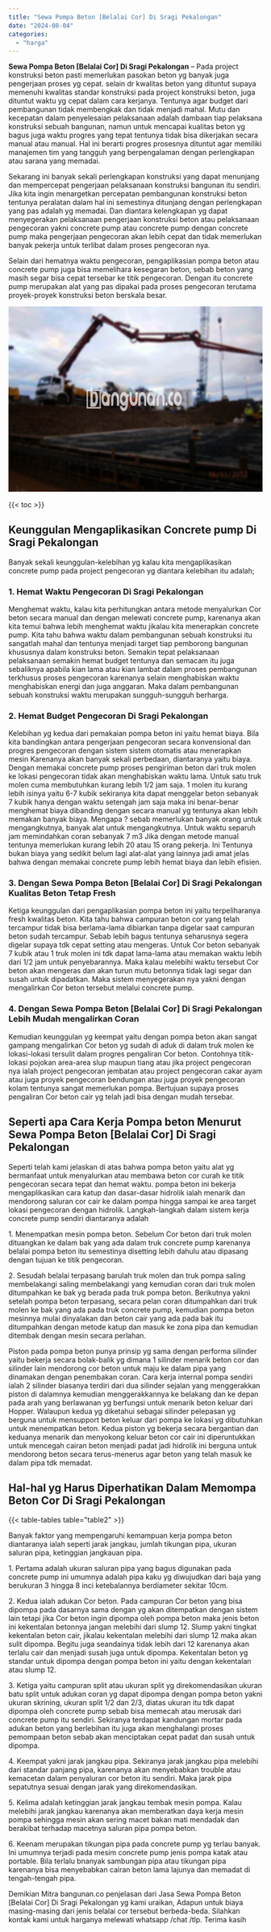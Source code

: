 ```yaml
---
title: "Sewa Pompa Beton [Belalai Cor] Di Sragi Pekalongan"
date: "2024-08-04"
categories: 
  - "harga"
---
```


**Sewa Pompa Beton \[Belalai Cor\] Di Sragi Pekalongan** – Pada project konstruksi beton pasti memerlukan pasokan beton yg banyak juga pengerjaan proses yg cepat. selain dr kwalitas beton yang dituntut supaya memenuhi kwalitas standar konstruksi pada project konstruksi beton, juga dituntut waktu yg cepat dalam cara kerjanya. Tentunya agar budget dari pembangunan tidak membengkak dan tidak menjadi mahal. Mutu dan kecepatan dalam penyelesaian pelaksanaan adalah dambaan tiap pelaksana konstruksi sebuah bangunan, namun untuk mencapai kualitas beton yg bagus juga waktu progres yang tepat tentunya tidak bisa dikerjakan secara manual atau manual. Hal ini berarti progres prosesnya dituntut agar memiliki manajemen tim yang tangguh yang berpengalaman dengan perlengkapan atau sarana yang memadai.

Sekarang ini banyak sekali perlengkapan konstruksi yang dapat menunjang dan mempercepat pengerjaan pelaksanaan konstruksi bangunan itu sendiri. Jika kita ingin menargetkan percepatan pembangunan konstruksi beton tentunya peralatan dalam hal ini semestinya ditunjang dengan perlengkapan yang pas adalah yg memadai. Dan diantara kelengkapan yg dapat menyegerakan pelaksanaan pengerjaan konstruksi beton atau pelaksanaan pengecoran yakni concrete pump atau concrete pump dengan concrete pump maka pengerjaan pengecoran akan lebih cepat dan tidak memerlukan banyak pekerja untuk terlibat dalam proses pengecoran nya.

Selain dari hematnya waktu pengecoran, pengaplikasian pompa beton atau concrete pump juga bisa memelihara kesegaran beton, sebab beton yang masih segar bisa cepat tersebar ke titik pengecoran. Dengan itu concrete pump merupakan alat yang pas dipakai pada proses pengecoran terutama proyek-proyek konstruksi beton berskala besar.

![Sewa Pompa Beton [Belalai Cor] Di Sragi Pekalongan](/images/sewa-concrete-pump-28.png)

{{< toc >}}

## Keunggulan Mengaplikasikan Concrete pump Di Sragi Pekalongan

Banyak sekali keunggulan-kelebihan yg kalau kita mengaplikasikan concrete pump pada project pengecoran yg diantara kelebihan itu adalah;

### 1\. Hemat Waktu Pengecoran Di Sragi Pekalongan

Menghemat waktu, kalau kita perhitungkan antara metode menyalurkan Cor beton secara manual dan dengan melewati concrete pump, karenanya akan kita temui bahwa lebih menghemat waktu jikalau kita menerapkan concrete pump. Kita tahu bahwa waktu dalam pembangunan sebuah konstruksi itu sangatlah mahal dan tentunya menjadi target tiap pemborong bangunan khususnya dalam konstruksi beton. Semakin tepat pelaksanaan pelaksanaan semakin hemat budget tentunya dan semacam itu juga sebaliknya apabila kian lama atau kian lambat dalam proses pembangunan terkhusus proses pengecoran karenanya selain menghabiskan waktu menghabiskan energi dan juga anggaran. Maka dalam pembangunan sebuah konstruksi waktu merupakan sungguh-sungguh berharga.

### 2\. Hemat Budget Pengecoran Di Sragi Pekalongan

Kelebihan yg kedua dari pemakaian pompa beton ini yaitu hemat biaya. Bila kita bandingkan antara pengerjaan pengecoran secara konvensional dan progres pengecoran dengan sistem sistem otomatis atau menerapkan mesin Karenanya akan banyak sekali perbedaan, diantaranya yaitu biaya. Dengan memakai concrete pump proses pengiriman beton dari truk molen ke lokasi pengecoran tidak akan menghabiskan waktu lama. Untuk satu truk molen cuma membutuhkan kurang lebih 1/2 jam saja. 1 molen itu kurang lebih isinya yaitu 6-7 kubik sekiranya kita dapat menggelar beton sebanyak 7 kubik hanya dengan waktu setengah jam saja maka ini benar-benar menghemat biaya dibanding dengan secara manual yg tentunya akan lebih memakan banyak biaya. Mengapa ? sebab memerlukan banyak orang untuk mengangkutnya, banyak alat untuk mengangkutnya. Untuk waktu separuh jam memindahkan coran sebanyak 7 m3 Jika dengan metode manual tentunya memerlukan kurang lebih 20 atau 15 orang pekerja. Ini Tentunya bukan biaya yang sedikit belum lagi alat-alat yang lainnya jadi amat jelas bahwa dengan memakai concrete pump lebih hemat biaya dan lebih efisien.

### 3\. Dengan Sewa Pompa Beton \[Belalai Cor\] Di Sragi Pekalongan Kualitas Beton Tetap Fresh

Ketiga keunggulan dari pengaplikasian pompa beton ini yaitu terpeliharanya fresh kwalitas beton. Kita tahu bahwa campuran beton cor yang telah tercampur tidak bisa berlama-lama dibiarkan tanpa digelar saat campuran beton sudah tercampur. Sebab lebih bagus tentunya seharusnya segera digelar supaya tdk cepat setting atau mengeras. Untuk Cor beton sebanyak 7 kubik atau 1 truk molen ini tdk dapat lama-lama atau memakan waktu lebih dari 1/2 jam untuk penyebarannya. Maka kalau melebihi waktu tersebut Cor beton akan mengeras dan akan turun mutu betonnya tidak lagi segar dan susah untuk dipadatkan. Maka sistem menyegerakan nya yakni dengan mengalirkan Cor beton tersebut melalui concrete pump.

### 4\. Dengan Sewa Pompa Beton \[Belalai Cor\] Di Sragi Pekalongan Lebih Mudah mengalirkan Coran

Kemudian keunggulan yg keempat yaitu dengan pompa beton akan sangat gampang mengalirkan Cor beton yg sudah di aduk di dalam truk molen ke lokasi-lokasi tersulit dalam progres pengaliran Cor beton. Contohnya titik-lokasi pojokan area-area slup maupun tiang atau jika project pengecoran nya ialah project pengecoran jembatan atau project pengecoran cakar ayam atau juga proyek pengecoran bendungan atau juga proyek pengecoran kolam tentunya sangat memerlukan pompa. Bertujuan supaya proses pengaliran Cor beton cair yg telah jadi bisa dengan mudah tersebar.

## Seperti apa Cara Kerja Pompa beton Menurut Sewa Pompa Beton \[Belalai Cor\] Di Sragi Pekalongan

Seperti telah kami jelaskan di atas bahwa pompa beton yaitu alat yg bermanfaat untuk menyalurkan atau membawa beton cor curah ke titik pengecoran secara tepat dan hemat waktu. pompa beton ini bekerja mengaplikasikan cara katup dan dasar-dasar hidrolik ialah menarik dan mendorong saluran cor cair ke dalam pompa hingga sampai ke area target lokasi pengecoran dengan hidrolik. Langkah-langkah dalam sistem kerja concrete pump sendiri diantaranya adalah

1\. Menempatkan mesin pompa beton. Sebelum Cor beton dari truk molen dituangkan ke dalam bak yang ada dalam truk concrete pump karenanya belalai pompa beton itu semestinya disetting lebih dahulu atau dipasang dengan tujuan ke titik pengecoran.

2\. Sesudah belalai terpasang barulah truk molen dan truk pompa saling membelakangi saling membelakangi yang kemudian coran dari truk molen ditumpahkan ke bak yg berada pada truk pompa beton. Berikutnya yakni setelah pompa beton terpasang, secara pelan coran ditumpahkan dari truk molen ke bak yang ada pada truk concrete pump, kemudian pompa beton mesinnya mulai dinyalakan dan beton cair yang ada pada bak itu ditumpahkan dengan metode katup dan masuk ke zona pipa dan kemudian ditembak dengan mesin secara perlahan.

Piston pada pompa beton punya prinsip yg sama dengan performa silinder yaitu bekerja secara bolak-balik yg dimana 1 silinder menarik beton cor dan silinder lain mendorong cor beton untuk maju ke dalam pipa yang dinamakan dengan penembakan coran. Cara kerja internal pompa sendiri ialah 2 silinder biasanya terdiri dari dua silinder sejalan yang menggerakkan piston di dalamnya kemudian menggerakkannya ke belakang dan ke depan pada arah yang berlawanan yg berfungsi untuk menarik beton keluar dari Hopper. Walaupun kedua yg diketahui sebagai silinder pelepasan yg berguna untuk mensupport beton keluar dari pompa ke lokasi yg dibutuhkan untuk menempatkan beton. Kedua piston yg bekerja secara bergantian dan keduanya menarik dan menyokong keluar beton cor cair ini diperuntukkan untuk mencegah cairan beton menjadi padat jadi hidrolik ini berguna untuk mendorong beton secara terus-menerus agar beton yang telah masuk ke dalam pipa tdk memadat.

## Hal-hal yg Harus Diperhatikan Dalam Memompa Beton Cor Di Sragi Pekalongan

{{< table-tables table="table2" >}}

Banyak faktor yang mempengaruhi kemampuan kerja pompa beton diantaranya ialah seperti jarak jangkau, jumlah tikungan pipa, ukuran saluran pipa, ketinggian jangkauan pipa.

1\. Pertama adalah ukuran saluran pipa yang bagus digunakan pada concrete pump ini umumnya adalah pipa kaku yg diwujudkan dari baja yang berukuran 3 hingga 8 inci ketebalannya berdiameter sekitar 10cm.

2\. Kedua ialah adukan Cor beton. Pada campuran Cor beton yang bisa dipompa pada dasarnya sama dengan yg akan ditempatkan dengan sistem lain tetapi jika Cor beton ingin dipompa oleh pompa beton maka jenis beton ini kekentalan betonnya jangan melebihi dari slump 12. Slump yakni tingkat kekentalan beton cair, jikalau kekentalan melebihi dari slump 12 maka akan sulit dipompa. Begitu juga seandainya tidak lebih dari 12 karenanya akan terlalu cair dan menjadi susah juga untuk dipompa. Kekentalan beton yg standar untuk dipompa dengan pompa beton ini yaitu dengan kekentalan atau slump 12.

3\. Ketiga yaitu campuran split atau ukuran split yg direkomendasikan ukuran batu split untuk adukan coran yg dapat dipompa dengan pompa beton yakni ukuran skrining, ukuran split 1/2 dan 2/3, diatas ukuran itu tdk dapat dipompa oleh concrete pump sebab bisa memecah atau merusak dari concrete pump itu sendiri. Sekiranya terdapat kandungan mortar pada adukan beton yang berlebihan itu juga akan menghalangi proses pemompaan beton sebab akan menciptakan cepat padat dan susah untuk dipompa.

4\. Keempat yakni jarak jangkau pipa. Sekiranya jarak jangkau pipa melebihi dari standar panjang pipa, karenanya akan menyebabkan trouble atau kemacetan dalam penyaluran cor beton itu sendiri. Maka jarak pipa sepatutnya sesuai dengan jarak yang direkomendasikan.

5\. Kelima adalah ketinggian jarak jangkau tembak mesin pompa. Kalau melebihi jarak jangkau karenanya akan memberatkan daya kerja mesin pompa sehingga mesin akan sering macet bakan mati mendadak dan berakibat terhadap macetnya saluran pipa pompa beton.

6\. Keenam merupakan tikungan pipa pada concrete pump yg terlau banyak. Ini umumnya terjadi pada mesim concrete pump jenis pompa katak atau portable. Bila terlalu bnanyak sambungan pipa atau tikungan pipa karenanya bisa menyebabkan cairan beton lama lajunya dan memadat di tengah-tengah pipa.

Demikian Mitra bangunan.co penjelasan dari Jasa Sewa Pompa Beton \[Belalai Cor\] Di Sragi Pekalongan yg kami uraikan, Adapun untuk biaya masing-masing dari jenis belalai cor tersebut berbeda-beda. Silahkan kontak kami untuk harganya melewati whatsapp /chat /tlp. Terima kasih

